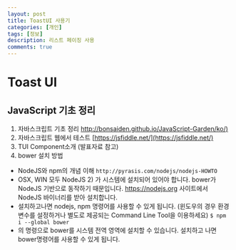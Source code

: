 ```yaml
---
layout: post
title: ToastUI 사용기
categories: [개인]
tags: [정보]
description: 리스트 페이징 사용
comments: true
---
```


# Toast UI 

## JavaScript 기초 정리
1. 자바스크립트 기초 정리
	[http://bonsaiden.github.io/JavaScript-Garden/ko/)](http://bonsaiden.github.io/JavaScript-Garden/ko/)
2. 자바스크립트 웹에서 테스트 
	[https://jsfiddle.net/](https://jsfiddle.net/)
3. TUI Component소개 (발표자료 참고)
4. bower 설치 방법
- NodeJS와 npm의 개념 이해  ``http://pyrasis.com/nodejs/nodejs-HOWTO``
- OSX, WIN 모두 NodeJS 2) 가 시스템에 설치되어 있어야 합니다. bower가 NodeJS 기반으로 동작하기 때문입니다. https://nodejs.org 사이트에서 NodeJS 바이너리를 받아 설치합니다.
- 설치하고나면 nodejs, npm 명령어를 사용할 수 있게 됩니다. (윈도우의 경우 환경변수를 설정하거나 별도로 제공되는 Command Line Tool을 이용하세요) ``$ npm i --global bower``
- 의 명령으로 bower를 시스템 전역 영역에 설치할 수 있습니다. 설치하고 나면 bower명령어를 사용할 수 있게 됩니다.





